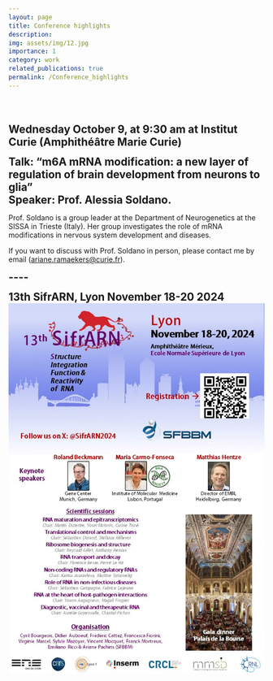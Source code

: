 ```yaml
---
layout: page
title: Conference highlights 
description: 
img: assets/img/12.jpg
importance: 1
category: work
related_publications: true
permalink: /Conference_highlights 
---
```

<br><br><br>
<span style="font-size: 1.5em;"><strong>Wednesday October 9, at 9:30 am at Institut Curie (Amphithéâtre Marie Curie) </strong></span><br>

<span style="font-size: 1.5em;"><strong> Talk: “m6A mRNA modification: a new layer of regulation of brain development from neurons to glia” </strong></span><br>
<span style="font-size: 1.5em;"><strong> Speaker: Prof. Alessia Soldano. </strong></span><br>

Prof. Soldano is a group leader at the Department of Neurogenetics at the SISSA in Trieste (Italy). Her group investigates the role of mRNA modifications in nervous system development and diseases.
 
If you want to discuss with Prof. Soldano in person, please contact me by email (ariane.ramaekers@curie.fr).


<span style="font-size: 1.5em;"><strong> ---- </strong></span><br>


<span style="font-size: 1.5em;"><strong>13th SifrARN, Lyon November 18-20 2024 </strong></span><br>
![SifrARN 2024 Affiche](/_pages/SifrARN2024_Affiche.jpg)
